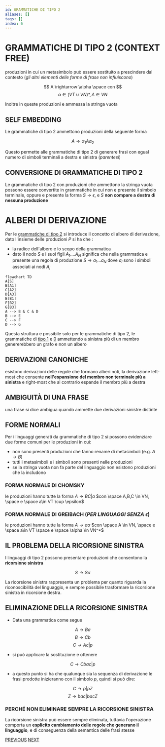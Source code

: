 ```yaml
---
id: GRAMMATICHE DI TIPO 2
aliases: []
tags: []
index: 6
---
```

# GRAMMATICHE DI TIPO 2 (CONTEXT FREE)

produzioni in cui un metasimbolo può essere sostituito a prescindere dal contesto (*gli altri elementi delle forme di frase non influiscono*)

$$
A \rightarrow \alpha \space con
$$
$$
\alpha \in (VT\cup VN)*, A \in VN
$$

Inoltre in queste produzioni e ammessa la stringa vuota

## SELF EMBEDDING

Le grammatiche di tipo 2 ammettono produzioni della seguente forma

$$
A \Rightarrow \alpha_1A\alpha_2
$$

Questo permette alle grammatiche di tipo 2 di generare frasi con egual numero di simboli terminali a destra e sinistra (*parentesi*)

## CONVERSIONE DI GRAMMATICHE DI TIPO 2

Le grammatiche di tipo 2 con produzioni che ammettono la stringa vuota possono essere convertite in grammatiche in cui  non e presente il simbolo terminale, oppure e presente la forma $S \rightarrow \epsilon$, e $S$ **non compare a destra di nessuna produzione**

# ALBERI DI DERIVAZIONE

Per le [grammatiche di tipo 2](GRAMMATICHE_TIPO_2.md) si introduce il concetto di albero di derivazione, dato l'insieme delle produzioni $P$ si ha che :

- la radice dell'albero e lo scopo della grammatica
- dato il nodo $S$ e i suoi figli $A_1....A_N$ significa che nella grammatica e presente una regola di produzione $S \rightarrow a_1 ... a_N$ dove $a_i$ sono i simboli associati ai nodi $A_i$

```mermaid
flowchart TD
A[S]
B[A1]
C[A2]
D[A3]
E[B1]
F[B2]
G[B3]
A --> B & C & D
B --> E
C --> F
D --> G
```

Questa struttura e possibile solo per le grammatiche di tipo 2, le grammatiche di [tipo 1](GRAMMATICHE_TIPO_1.md) e [0](GRAMMATICHE_TIPO_0.md) ammettendo a sinistra più di un membro genererebbero un grafo e non un albero

## DERIVAZIONI CANONICHE

esistono derivazioni delle regole che formano alberi noti, la derivazione left-most che consente **nell'espansione del membro non terminale più a sinistra** e right-most che al contrario espande il membro più a destra


## AMBIGUITÀ DI UNA FRASE

una frase si dice ambigua quando ammette due derivazioni sinistre distinte

## FORME NORMALI

Per i linguaggi generati da grammatiche di tipo 2 si possono evidenziare due forme comuni per le produzioni in cui:

- non sono presenti produzioni che fanno rename di metasimboli (e.g. $A \rightarrow B$)
- tutti i metasimboli e i simboli sono presenti nelle produzioni
- se la stringa vuota non fa parte del linguaggio non esistono produzioni che la includono
### FORMA NORMALE DI CHOMSKY

le produzioni hanno tutte la forma $A \rightarrow BC|a$
$con \space A,B,C \in VN, \space e \space a\in VT \cup \epsilon$

### FORMA NORMALE DI GREIBACH (*PER LINGUAGGI SENZA $\epsilon$*)

le produzioni hanno tutte la forma $A \rightarrow a\alpha$
$con \space A \in VN, \space e \space a\in VT \space e \space \alpha \in VN^*$

## IL PROBLEMA DELLA RICORSIONE SINISTRA

I linguaggi di tipo 2 possono presentare produzioni che consentono la **ricorsione sinistra**

$$
S \rightarrow S\alpha
$$

La ricorsione sinistra rappresenta un problema per quanto riguarda la riconoscibilità del linguaggio, e sempre possibile trasformare la ricorsione sinistra in ricorsione destra.

## ELIMINAZIONE DELLA RICORSIONE SINISTRA

- Data una grammatica come segue

$$
A\rightarrow B a
$$
$$
B\rightarrow C b
$$
$$
C\rightarrow A c | p
$$

- si può applicare la sostituzione e ottenere

$$
C \rightarrow Cbac|p
$$

- a questo punto si ha che qualunque sia la sequenza di derivazione le frasi prodotte inizieranno con il simbolo $p$, quindi si può dire:

$$
C \rightarrow p|pZ
$$
$$
Z \rightarrow bac|bacZ
$$

### PERCHÉ NON ELIMINARE SEMPRE LA RICORSIONE SINISTRA

La ricorsione sinistra può essere sempre eliminata, tuttavia l'operazione comporta un **esplicito cambiamento delle regole che generano il linguaggio**, e di conseguenza della semantica delle frasi stesse

[PREVIOUS](pages/GRAMMATICHE_TIPO_1.md) [NEXT](GRAMMATICHE_REGOLARI.md)
